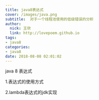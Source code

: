 ```yaml
---
title: java8表达式
cover: /images/java.png
subtitle:  对于一个线程池使用的低级错误的分析
author: 
  nick: 王欣
  link: http://lovepoem.github.io
tags:
- java8
categories: 
- java8 
date: 2018-08-08 02:01:02  
---
```


java 8 表达式

1.表达式的使用方式
    
2.lambda表达式的jdk实现

